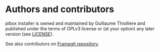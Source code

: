 # Authors and contributors

pibox installer is owned and maintained by Guillaume Thiolliere
and published under the terms of GPLv3 license or (at your option) any later version
(see [LICENSE](https://framagit.org/ideascube/pibox-installer/blob/master/LICENSE)).

See also contributors on [Framagit repository](https://framagit.org/ideascube/pibox-installer/graphs/master).

